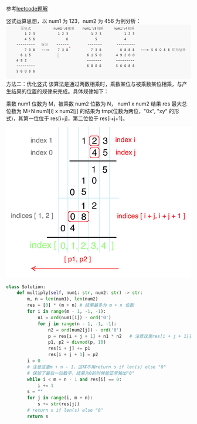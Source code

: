 参考[leetcode题解](https://leetcode.cn/problems/multiply-strings/solutions/29100/you-hua-ban-shu-shi-da-bai-994-by-breezean/)

竖式运算思想，以 num1 为 123，num2 为 456 为例分析：
![img_1.png](img_1.png)
方法二：优化竖式
该算法是通过两数相乘时，乘数某位与被乘数某位相乘，与产生结果的位置的规律来完成。具体规律如下：

乘数 num1 位数为 M，被乘数 num2 位数为 N， num1 x num2 结果 res 最大总位数为 M+N
num1[i] x num2[j] 的结果为 tmp(位数为两位，"0x", "xy" 的形式)，其第一位位于 res[i+j]，第二位位于 res[i+j+1]。

![img.png](img.png)
```python
class Solution:
    def multiply(self, num1: str, num2: str) -> str:
        m, n = len(num1), len(num2)
        res = [0] * (m + n) # 结果最多为 m + n 位数
        for i in range(m - 1, -1, -1):
            n1 = ord(num1[i]) - ord('0')
            for j in range(n - 1, -1, -1):
                n2 = ord(num2[j]) - ord('0')
                p = res[i + j + 1] + n1 * n2   # 注意这里res[i + j + 1]容易漏
                p1, p2 = divmod(p, 10)
                res[i + j] += p1
                res[i + j + 1] = p2
        i = 0
        # 注意这里m + n - 1，这样不用return s if len(s) else "0"
        # 保留了最后一位数字，结果为0的时候能正常输出"0"
        while i < m + n - 1 and res[i] == 0:
            i += 1
        s = ""
        for j in range(i, m + n):
            s += str(res[j])
        # return s if len(s) else "0"
        return s
```